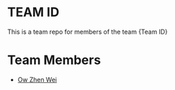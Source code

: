 # TEAM ID
This is a team repo for members of the team {Team ID}

# Team Members
* [Ow Zhen Wei](members/owZhenWei.md)